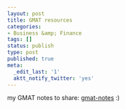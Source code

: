 ```yaml
---
layout: post
title: GMAT resources
categories:
- Business &amp; Finance
tags: []
status: publish
type: post
published: true
meta:
  _edit_last: '1'
  aktt_notify_twitter: 'yes'
---
```

my GMAT notes to share: [gmat-notes](http://share.sweska.net/files/gmat-notes.doc) :)
